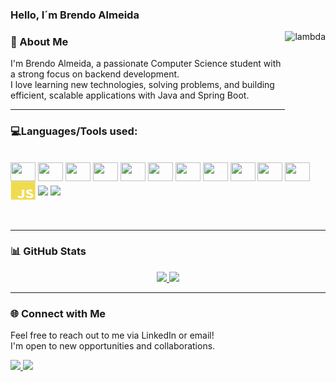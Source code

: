 ### Hello, I´m Brendo Almeida 
 <img align="right" alt="lambda" height="125" wifth="125" src="https://wallpapers.com/images/high/half-life-lambda-logo-on-orange-s1j95wfd196jam5v.webp"> 

### 🤖 About Me

I'm Brendo Almeida, a passionate Computer Science student with a strong focus on backend development.  
I love learning new technologies, solving problems, and building efficient, scalable applications with Java and Spring Boot.


***
### 💻Languages/Tools used:
<div style="display: inline_block"><br>
  <img align="center" height="30" width="40" src="https://cdn.jsdelivr.net/gh/devicons/devicon@latest/icons/java/java-original.svg">
  <img align="center" height="30" width="40" src="https://cdn.jsdelivr.net/gh/devicons/devicon@latest/icons/spring/spring-original.svg">
  <img align="center" height="30" width="40" src="https://cdn.jsdelivr.net/gh/devicons/devicon@latest/icons/postgresql/postgresql-original.svg"> 
  <img align="center" height="30" width="40" src="https://cdn.jsdelivr.net/gh/devicons/devicon@latest/icons/mysql/mysql-plain-wordmark.svg" />
  <img align="center" height="30" width="40" src="https://cdn.jsdelivr.net/gh/devicons/devicon@latest/icons/mongodb/mongodb-original.svg" />
   <img align="center" height="30" width="40" src="https://cdn.jsdelivr.net/gh/devicons/devicon@latest/icons/junit/junit-plain-wordmark.svg" />
  <img align="center" height="30" width="40" src="https://cdn.jsdelivr.net/gh/devicons/devicon@latest/icons/hibernate/hibernate-original-wordmark.svg" />
  <img align="center" height="30" width="40" src="https://cdn.jsdelivr.net/gh/devicons/devicon@latest/icons/postman/postman-original.svg" />
  <img align="center" height="30" width="40" src="https://cdn.jsdelivr.net/gh/devicons/devicon@latest/icons/docker/docker-original-wordmark.svg" />
  <img align="center" height="30" width="40" src="https://cdn.jsdelivr.net/gh/devicons/devicon@latest/icons/git/git-original.svg">
  <img align="center" height="30" width="40" src="https://cdn.jsdelivr.net/gh/devicons/devicon@latest/icons/linux/linux-original.svg" />        
  <img align="center" height="30" width="40" src="https://raw.githubusercontent.com/devicons/devicon/master/icons/javascript/javascript-plain.svg">
  <img align="center" height="30" wifth="40" src="https://cdn.jsdelivr.net/gh/devicons/devicon@latest/icons/html5/html5-original.svg">
  <img align="center" height="30" wifth="40" src="https://cdn.jsdelivr.net/gh/devicons/devicon@latest/icons/css3/css3-original.svg">           
</div>
  <br>
  <br>

---

### 📊 GitHub Stats

<div align="center">
  <a href="https://github.com/BrendoAL">
    <img height="180" src="https://github-readme-stats.vercel.app/api?username=BrendoAL&show_icons=true&title_color=FF8008&text_color=FFC837&bg_color=0D1117&include_all_commits=true&count_private=true"/>
    <img height="180" src="https://github-readme-stats.vercel.app/api/top-langs/?username=BrendoAL&layout=compact&langs_count=7&title_color=FF8008&text_color=FFC837&bg_color=0D1117"/>
  </a>
</div>


---

### 🌐 Connect with Me

Feel free to reach out to me via LinkedIn or email!  
I'm open to new opportunities and collaborations.

<div>
  <a href="https://www.linkedin.com/in/brendo-almeida-04662a228/" target="_blank">
    <img src="https://img.shields.io/badge/LinkedIn-0077B5?style=for-the-badge&logo=linkedin&logoColor=white">
  </a>
  <a href="mailto:Brendoalmeidalk@gmail.com" target="_blank">
    <img src="https://img.shields.io/badge/Gmail-D14836?style=for-the-badge&logo=gmail&logoColor=white">
  </a>
</div>













